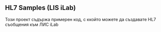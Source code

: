 ## HL7 Samples (LIS iLab)

Този проект съдържа примерен код, с ккойто можете да създавате HL7 съобщения към ЛИС iLab
